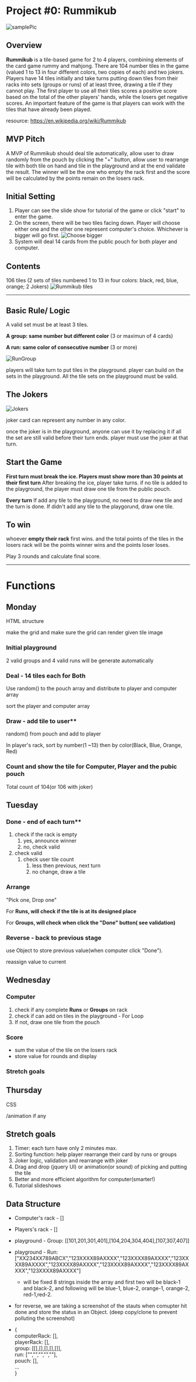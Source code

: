 # Project #0: Rummikub

![samplePic](https://i.imgur.com/vzUVt6W.png)

## Overview

**Rummikub** is a tile-based game for 2 to 4 players, combining elements of the card game rummy and mahjong. There are 104 number tiles in the game (valued 1 to 13 in four different colors, two copies of each) and two jokers. Players have 14 tiles initially and take turns putting down tiles from their racks into sets (groups or runs) of at least three, drawing a tile if they cannot play. The first player to use all their tiles scores a positive score based on the total of the other players' hands, while the losers get negative scores. An important feature of the game is that players can work with the tiles that have already been played.

resource: https://en.wikipedia.org/wiki/Rummikub

## MVP Pitch
A MVP of Rummikub should deal tile automatically, allow user to draw randomly from the pouch by clicking the "+" button, allow user to rearrange tile with both tile on hand and tile in the playground and at the end validate the result. The winner will be the one who empty the rack first and the score will be calculated by the points remain on the losers rack.

## Initial Setting
1. Player can see the slide show for tutorial of the game or click "start" to enter the game.
2. On the screen, there will be two tiles facing down. Player will choose either one and the other one represent computer's choice. Whichever is bigger will go first.
![Choose bigger](https://i.imgur.com/CrsunAW.png)
3. System will deal 14 cards from the public pouch for both player and computer.

## Contents
106 tiles (2 sets of tiles numbered 1 to 13 in four colors: black, red, blue, orange; 2 Jokers)
![Rummikub tiles](https://i.imgur.com/TWljTkC.png)


---
## Basic Rule/ Logic

A valid set must be at least 3 tiles.

**A group: same number but different color** (3 or maximun of 4 cards)

**A run: same color of consecutive number** (3 or more)

![RunGroup](https://i.imgur.com/MlcEAOS.png)

players will take turn to put tiles in the playground.
player can build on the sets in the playground.
All the tile sets on the playground must be valid.


## The Jokers
![Jokers](https://i.imgur.com/UuJqcL2.png)

joker card can represent any number in any color.

once the joker is in the playground, anyone can use it by replacing it if all the set are still valid before their turn ends. player must use the joker at that turn.


## Start the Game
**First turn must break the ice. Players must show more than 30 points at their first turn**
After breaking the ice, player take turns. if no tile is added to the playground, the player must draw one tile from the public pouch.

**Every turn**
If add any tile to the playground, no need to draw new tile and the turn is done.
If didn't add any tile to the playgorund, draw one tile.


## To win
whoever **empty their rack** first wins. and the total points of the tiles in the losers rack will be the points winner wins and the points loser loses.

Play 3 rounds and calculate final score.

---
# Functions


## Monday

HTML structure

make the grid and make sure the grid can render given tile image

### Initial playground

2 valid groups and 4 valid runs will be generate automatically

### Deal - 14 tiles each for Both

Use random() to the pouch array and distribute to player and computer array

sort the player and computer array

### Draw - add tile to user**

random() from pouch and add to player

In player's rack, sort by number(1 ~13) then by color(Black, Blue, Orange, Red)

### Count and show the tile for Computer, Player and the pubic pouch

Total count of 104(or 106 with joker)


## Tuesday

### Done - end of each turn**

1. check if the rack is empty
    1. yes, announce winner
    2. no, check valid
2. check valid
    1. check user tile count
        1. less then previous, next turn
        2. no change, draw a tile

### Arrange

"Pick one, Drop one"

For **Runs, will check if the tile is at its designed place**

For **Groups, will check when click the "Done" button( see validation)**

### Reverse - back to previous stage

use Object to store previous value(when computer click "Done").

reassign value to current



## Wednesday

### Computer

1. check if any complete **Runs** or **Groups** on rack
2. check if can add on tiles in the playground - For Loop
3. If not, draw one tile from the pouch

### Score

- sum the value of the tile on the losers rack  
- store value for rounds and display 


### Stretch goals



## Thursday

CSS

/animation if any

## Stretch goals

1. Timer: each turn have only 2 minutes max.
2. Sorting function: help player rearrange their card by runs or groups
3. Joker logic, validation and rearrange with joker
4. Drag and drop (jquery UI) or animation(or sound) of picking and putting the tile
5. Better and more efficient algorithm for computer(smarter!)
6. Tutorial slideshows


## Data Structure
- Computer's rack - []
- Players's rack - []
- playground - Group: [[101,201,301,401],[104,204,304,404],[107,307,407]]
- playground - Run: ["XX234XX789ABCX","123XXXX89AXXXX","123XXXX89AXXXX","123XXXX89AXXXX","123XXXX89AXXXX","123XXXX89AXXXX","123XXXX89AXXXX","123XXXX89AXXXX"]
    - will be fixed 8 strings inside the array and first two will be black-1 and black-2, and following will be blue-1, blue-2, orange-1, orange-2, red-1,red-2.

- for reverse, we are taking a screenshot of the stauts when comupter hit done and store the status in an Object. (deep copy/clone to prevent polluting the screenshot)
- {  
    computerRack: [],  
    playerRack: [],  
    group: [[],[],[],[],[]],  
    run: ["","","","",""],  
    pouch: [],  
    ...  
}
